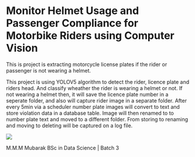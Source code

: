 # Monitor Helmet Usage and Passenger Compliance for Motorbike Riders using Computer Vision

This is project is extracting motorcycle license plates if the rider or passenger is not wearing a helmet.

This project is using YOLOV5 algorithm to detect the rider, licence plate and riders head. And classify wheather the rider is wearing a helmet or not. If not wearing a helmet then, it will save the licence plate number in a seperate folder, and also will capture rider image in a separate folder. After every 5min via a scheduler number plate images will convert to text and store violation data in a database table. Image will then renamed to to number plate text and moved to a different folder. From storing to renaming and moving to deleting will be captured on a log file.

<img
src="./output.gif"
/>


M.M.M Mubarak
BSc in Data Science | Batch 3